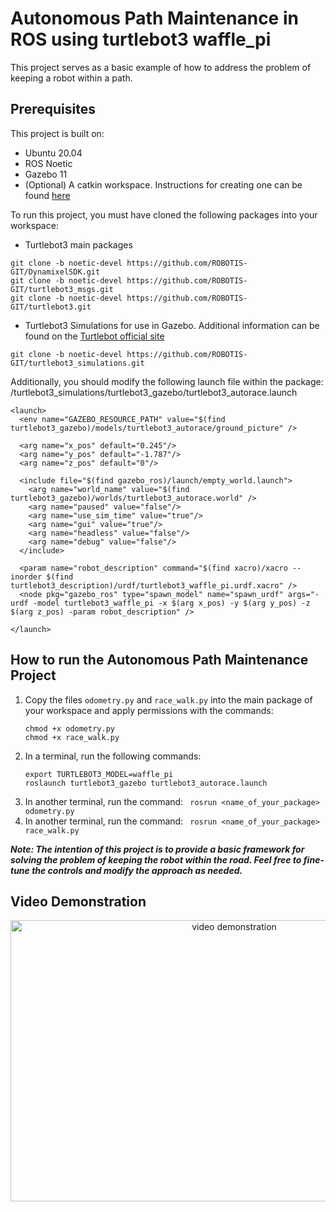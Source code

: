 # Autonomous Path Maintenance in ROS using turtlebot3 waffle_pi

This project serves as a basic example of how to address the problem of keeping a robot within a path.

## Prerequisites

This project is built on:
* Ubuntu 20.04
* ROS Noetic
* Gazebo 11
* (Optional) A catkin workspace. Instructions for creating one can be found [here](http://wiki.ros.org/catkin/Tutorials/create_a_workspace)

To run this project, you must have cloned the following packages into your workspace:
* Turtlebot3 main packages
```
git clone -b noetic-devel https://github.com/ROBOTIS-GIT/DynamixelSDK.git
git clone -b noetic-devel https://github.com/ROBOTIS-GIT/turtlebot3_msgs.git
git clone -b noetic-devel https://github.com/ROBOTIS-GIT/turtlebot3.git
```
* Turtlebot3 Simulations for use in Gazebo. Additional information can be found on the [Turtlebot official site](https://emanual.robotis.com/docs/en/platform/turtlebot3/simulation/#gazebo-simulation)
```
git clone -b noetic-devel https://github.com/ROBOTIS-GIT/turtlebot3_simulations.git
```
Additionally, you should modify the following launch file within the package: /turtlebot3_simulations/turtlebot3_gazebo/turtlebot3_autorace.launch
```
<launch>
  <env name="GAZEBO_RESOURCE_PATH" value="$(find turtlebot3_gazebo)/models/turtlebot3_autorace/ground_picture" />

  <arg name="x_pos" default="0.245"/>
  <arg name="y_pos" default="-1.787"/>
  <arg name="z_pos" default="0"/>  

  <include file="$(find gazebo_ros)/launch/empty_world.launch">
    <arg name="world_name" value="$(find turtlebot3_gazebo)/worlds/turtlebot3_autorace.world" />
    <arg name="paused" value="false"/>
    <arg name="use_sim_time" value="true"/>
    <arg name="gui" value="true"/>
    <arg name="headless" value="false"/>
    <arg name="debug" value="false"/>
  </include>  

  <param name="robot_description" command="$(find xacro)/xacro --inorder $(find turtlebot3_description)/urdf/turtlebot3_waffle_pi.urdf.xacro" />
  <node pkg="gazebo_ros" type="spawn_model" name="spawn_urdf" args="-urdf -model turtlebot3_waffle_pi -x $(arg x_pos) -y $(arg y_pos) -z $(arg z_pos) -param robot_description" />
   
</launch>
```

## How to run the Autonomous Path Maintenance Project

1) Copy the files `odometry.py` and `race_walk.py` into the main package of your workspace and apply permissions with the commands:
   ```
   chmod +x odometry.py
   chmod +x race_walk.py
   ```
2) In a terminal, run the following commands:
   ```
   export TURTLEBOT3_MODEL=waffle_pi
   roslaunch turtlebot3_gazebo turtlebot3_autorace.launch
   ```
3) In another terminal, run the command: ``` rosrun <name_of_your_package> odometry.py```
4) In another terminal, run the command: ``` rosrun <name_of_your_package> race_walk.py```

***Note: The intention of this project is to provide a basic framework for solving the problem of keeping the robot within the road. Feel free to fine-tune the controls and modify the approach as needed.***

## Video Demonstration

<div align="center">
  <img src="path maintenance.gif" alt="video demonstration" width="700" height="450"/>
</div>

